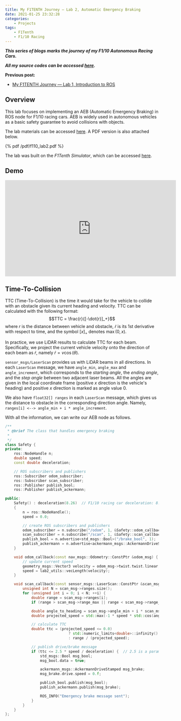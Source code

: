 ```yaml
---
title: My F1TENTH Journey — Lab 2, Automatic Emergency Braking
date: 2021-01-25 23:32:28
categories: 
    - Projects
tags:
    - F1Tenth
    - F1/10 Racing
---
```


***This series of blogs marks the journey of my F1/10 Autonomous Racing Cars.***

***All my source codes can be accessed [here](https://github.com/shineyruan/F1Tenth_Labs).***

**Previous post:**
- [My F1TENTH Journey — Lab 1, Introduction to ROS](https://zhihaoruan.xyz/2021/01/24/f1tenth-lab1/)

<!-- more -->

## Overview 
This lab focuses on implementing an AEB (Automatic Emergency Braking) in ROS node for F1/10 racing cars. AEB is widely used in autonomous vehicles as a basic safety guarantee to avoid collisions with objects.

The lab materials can be accessed [here](https://f1tenth-coursekit.readthedocs.io/en/stable/assignments/labs/lab2.html#). A PDF version is also attached below. 

{% pdf /pdf/f110_lab2.pdf %}

The lab was built on the *F1Tenth Simulator*, which can be accessed [here](https://f1tenth.readthedocs.io/en/stable/going_forward/simulator/sim_install.html).

## Demo
<iframe width="560" height="315" src="https://www.youtube.com/embed/vVHXqJv6NbY" frameborder="0" allow="accelerometer; autoplay; clipboard-write; encrypted-media; gyroscope; picture-in-picture" allowfullscreen></iframe>

## Time-To-Collision
TTC (Time-To-Collision) is the time it would take for the vehicle to collide with an obstacle given its current heading and velocity. TTC can be calculated with the following format: 
$$TTC = \frac{r}{[-\dot{r}]_+}$$
where $r$ is the distance between vehicle and obstacle, $\dot{r}$ is its 1st derivative with respect to time, and the symbol $[x]_+$ denotes $\max(0,x)$.

In practice, we use LiDAR results to calculate TTC for each beam. Specifically, we project the current vehicle velocity onto the direction of each beam as $\dot{r}$, namely $\dot{r}=v\cos(\theta)$.

`sensor_msgs/LaserScan` provides us with LiDAR beams in all directions. In each `LaserScan` message, we have `angle_min`, `angle_max` and `angle_increment`, which corresponds to the *starting angle*, the *ending angle*, and the *step angle* between two adjacent laser beams. All the angles are given in the local coordinate frame (positive $x$ direction is the vehicle's heading) and positive $x$ direction is marked as angle value $0$.

We also have `float32[] ranges` in each `LaserScan` message, which gives us the distance to obstacle in the corresponding direction angle. Namely, `ranges[i] <--> angle_min + i * angle_increment`.

With all the information, we can write our AEB node as follows. 
```cpp
/**
 * @brief The class that handles emergency braking
 * 
 */
class Safety {
private:
    ros::NodeHandle n;
    double speed;
    const double deceleration;

    // ROS subscribers and publishers
    ros::Subscriber odom_subscriber;
    ros::Subscriber scan_subscriber;
    ros::Publisher publish_bool;
    ros::Publisher publish_ackermann;

public:
    Safety() : deceleration(8.26)  // F1/10 racing car deceleration: 8.26 m/s^2
    {
        n = ros::NodeHandle();
        speed = 0.0;

        // create ROS subscribers and publishers
        odom_subscriber = n.subscribe("/odom", 1, &Safety::odom_callback, this);
        scan_subscriber = n.subscribe("/scan", 1, &Safety::scan_callback, this);
        publish_bool = n.advertise<std_msgs::Bool>("/brake_bool", 1);
        publish_ackermann = n.advertise<ackermann_msgs::AckermannDriveStamped>("/brake", 1);
    }

    void odom_callback(const nav_msgs::Odometry::ConstPtr &odom_msg) {
        // update current speed
        geometry_msgs::Vector3 velocity = odom_msg->twist.twist.linear;
        speed = lab2_utils::vecLength(velocity);
    }

    void scan_callback(const sensor_msgs::LaserScan::ConstPtr &scan_msg) {
        unsigned int N = scan_msg->ranges.size();
        for (unsigned int i = 0; i < N; ++i) {
            double range = scan_msg->ranges[i];
            if (range > scan_msg->range_max || range < scan_msg->range_min) continue;

            double angle_to_heading = scan_msg->angle_min + i * scan_msg->angle_increment;
            double projected_speed = std::max(-1 * speed * std::cos(angle_to_heading), 0.0);

            // calculate TTC
            double ttc = (projected_speed <= 0.0)
                             ? std::numeric_limits<double>::infinity()
                             : range / (projected_speed);

            // publish drive/brake message
            if (ttc <= 2.5 * speed / deceleration) {  // 2.5 is a parameter (magic number) from simulation experiments
                std_msgs::Bool msg_bool;
                msg_bool.data = true;

                ackermann_msgs::AckermannDriveStamped msg_brake;
                msg_brake.drive.speed = 0.f;

                publish_bool.publish(msg_bool);
                publish_ackermann.publish(msg_brake);

                ROS_INFO("Emergency brake message sent");
            }
        }
    }
};
```
